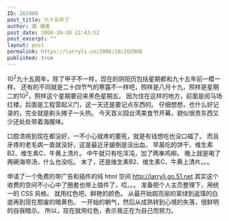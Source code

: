 ```yaml
---
ID: 262980
post_title: 九十五年了
author: 南 靖男
post_date: 2006-10-10 22:43:52
post_excerpt: ""
layout: post
permalink: https://larryli.cn/2006/10/262980
published: true
---
```

10<sup>2</sup>九十五周年，除了甲子不一样，现在的阴阳历包括星期都和九十五年前一模一样。
还有的不同就是二十四节气的寒露不一样吧，照样是八月十九，照样是星期二的10<sup>2</sup>，照样这个星期要迎来黑色星期五。
因为住在这样的地方，前面是阅马场红楼，后面是工程营起义门，这一天还是要记点东西的。
仔细想想，也什么好记录的，完全就是剃头摊子一头热。
今天首义园台湾美食节开幕，貌似很贵东西又少还处处带着海腥味。
<!--more-->
口腔溃疡到现在都没好，一不小心就疼的要死，就是有钱想吃也没口福了。
而且牙疼的老毛病一直就没好，这是最近牙龈倒是没出血。
早晨吃的饼干、维生素B2、维生素C、牛黄上清片。
中午就只有吃浑沌，加了两串鸡柳。
晚上就是喝了两碗海带汤，什么也没吃。
末了，还是维生素B2、维生素C、牛黄上清片。。。

申请了一个免费的带广告和插件的纯 html 空间 <a href="http://larryli.go.51.net">http://larryli.go.51.net</a>
其实这个收费的空间不小心中了圈套也带上插件了，哎。。。
准备把个人主页整理下，用统一的 CSS 风格。
就用红色吧，鲜艳的颜色。
从最开始超亮丽的翠绿到返璞的白底再到现在颓废的暗黄色。
一开始的朝气，然后从成熟转到心境的失落，很鲜明的自我暗示。
所以，现在就用红色，表示我正在为自己而努力。